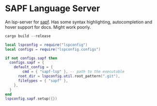 # SAPF Language Server
An lsp-server for [sapf](https://github.com/lfnoise/sapf).
Has some syntax highlighting, autocompletion and hover support for docs. Might work poorly. 

```rust
cargo build --release
```

```lua
local lspconfig = require("lspconfig")
local configs = require("lspconfig.configs")

if not configs.sapf then
  configs.sapf = {
    default_config = {
        cmd = { "sapf-lsp" }, -- path to the executable
      root_dir = lspconfig.util.root_pattern(".git"),
      filetypes = { "sapf" },
    },
  }
end
lspconfig.sapf.setup({})
```
